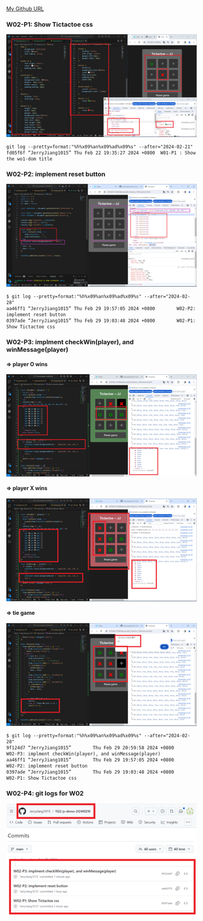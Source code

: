 [My Github URL](https://github.com/JerryJiang1015/1122-js-demo-212410210)

### W02-P1: Show Tictactoe css

![](w02-p1.png)

```
git log --pretty=format:"%h%x09%an%x09%ad%x09%s" --after="2024-02-21"
fd05f6f “JerryJiang1015” Thu Feb 22 19:35:27 2024 +0800  W01-P1 : Show the wo1-dom title
```

### W02-P2: implement reset button

![](w02-p2.png)

```
$ git log --pretty=format:"%h%x09%an%x09%ad%x09%s" --after="2024-02-28"
aa46ff1 “JerryJiang1015” Thu Feb 29 19:57:05 2024 +0800        W02-P2: implement reset button
0397ade “JerryJiang1015” Thu Feb 29 19:03:48 2024 +0800        W02-P1: Show Tictactoe css
```

### W02-P3: implment checkWin(player), and winMessage(player)

#### => player O wins

![](w02-p3-1.png)

#### => player X wins

![](w02-p3-2.png)

#### => tie game

![](w02-p3-3.png)

```
$ git log --pretty=format:"%h%x09%an%x09%ad%x09%s" --after="2024-02-28"
9f124d7 “JerryJiang1015”        Thu Feb 29 20:59:58 2024 +0800
W02-P3: implment checkWin(player), and winMessage(player)
aa46ff1 “JerryJiang1015”        Thu Feb 29 19:57:05 2024 +0800
W02-P2: implement reset button
0397ade “JerryJiang1015”        Thu Feb 29 19:03:48 2024 +0800
W02-P1: Show Tictactoe css
```

### W02-P4: git logs for W02

![](w02-p4.png)
